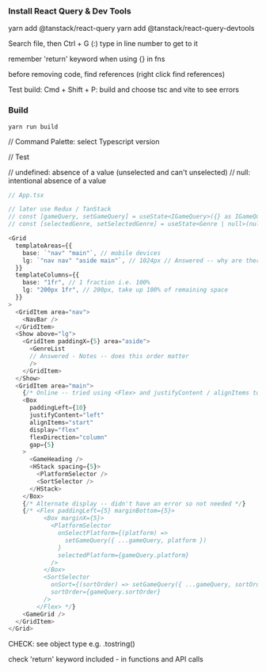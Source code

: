 ### Install React Query & Dev Tools

yarn add @tanstack/react-query
yarn add @tanstack/react-query-devtools

Search file, then Ctrl + G (:) type in line number to get to it

remember 'return' keyword when using {} in fns

before removing code, find references (right click find references)

Test build: Cmd + Shift + P: build and choose tsc and vite to see errors

### Build

```shell
yarn run build
```

// Command Palette: select Typescript version

// Test

// undefined: absence of a value (unselected and can't unselected)
// null: intentional absence of a value

```typescript
// App.tsx

// later use Redux / TanStack
// const [gameQuery, setGameQuery] = useState<IGameQuery>({} as IGameQuery);
// const [selectedGenre, setSelectedGenre] = useState<Genre | null>(null); // Online -- why null and not something elese for an empty state

<Grid
  templateAreas={{
    base: `"nav" "main"`, // mobile devices
    lg: `"nav nav" "aside main"`, // 1024px // Answered -- why are there two columns
  }}
  templateColumns={{
    base: "1fr", // 1 fraction i.e. 100%
    lg: "200px 1fr", // 200px, take up 100% of remaining space
  }}
>
  <GridItem area="nav">
    <NavBar />
  </GridItem>
  <Show above="lg">
    <GridItem paddingX={5} area="aside">
      <GenreList
      // Answered - Notes -- does this order matter
      />
    </GridItem>
  </Show>
  <GridItem area="main">
    {/* Online -- tried using <Flex> and justifyContent / alignItems to left-align platform selector */}
    <Box
      paddingLeft={10}
      justifyContent="left"
      alignItems="start"
      display="flex"
      flexDirection="column"
      gap={5}
    >
      <GameHeading />
      <HStack spacing={5}>
        <PlatformSelector />
        <SortSelector />
      </HStack>
    </Box>
    {/* Alternate display -- didn't have an error so not needed */}
    {/* <Flex paddingLeft={5} marginBottom={5}>
          <Box marginX={5}>
            <PlatformSelector
              onSelectPlatform={(platform) =>
                setGameQuery({ ...gameQuery, platform })
              }
              selectedPlatform={gameQuery.platform}
            />
          </Box>
          <SortSelector
            onSort={(sortOrder) => setGameQuery({ ...gameQuery, sortOrder })}
            sortOrder={gameQuery.sortOrder}
          />
        </Flex> */}
    <GameGrid />
  </GridItem>
</Grid>
```

CHECK:
see object type e.g.
.tostring()

check 'return' keyword included - in functions and API calls
